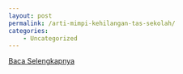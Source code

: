 ```yaml
---
layout: post
permalink: /arti-mimpi-kehilangan-tas-sekolah/
categories:
    - Uncategorized
---
```


[Baca Selengkapnya](/02)